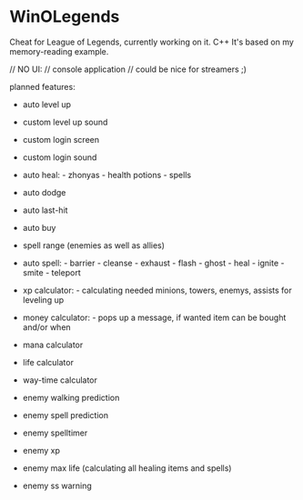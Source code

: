 # WinOLegends
Cheat for League of Legends, currently working on it. C++
It's based on my memory-reading example.

// NO UI:
// console application
// could be nice for streamers ;)

planned features:

- auto level up
- custom level up sound
- custom login screen
- custom login sound
- auto heal:
        - zhonyas
        - health potions
        - spells

- auto dodge
- auto last-hit
- auto buy
- spell range (enemies as well as allies)
- auto spell:
        - barrier
        - cleanse
        - exhaust
        - flash
        - ghost
        - heal
        - ignite
        - smite
        - teleport

- xp calculator:
        - calculating needed minions, towers, enemys, assists for leveling up

- money calculator:
        - pops up a message, if wanted item can be bought and/or when

- mana calculator
- life calculator
- way-time calculator        

- enemy walking prediction
- enemy spell prediction
- enemy spelltimer
- enemy xp
- enemy max life (calculating all healing items and spells)
- enemy ss warning
